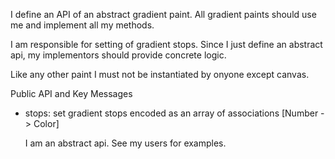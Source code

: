 I define an API of an abstract gradient paint. All gradient paints should use me and implement all my methods.

I am responsible for setting of gradient stops. Since I just define an abstract api, my implementors should provide concrete logic.

Like any other paint I must not be instantiated by onyone except canvas.

Public API and Key Messages

- stops: set gradient stops encoded as an array of associations [Number -> Color]

	I am an abstract api. See my users for examples.